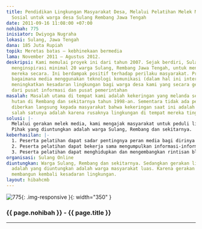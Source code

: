 ```yaml
---
title: Pendidikan Lingkungan Masyarakat Desa, Melalui Pelatihan Melek Media dan Jejaring
  Sosial untuk warga desa Sulang Rembang Jawa Tengah
date: 2011-09-16 11:08:00 +07:00
nohibah: 775
inisiator: Dwiyoga Nugraha
lokasi: Sulang, Jawa Tengah
dana: 185 Juta Rupiah
topik: Meretas batas – kebhinekaan bermedia
lama: November 2011 – Agustus 2012.
deskripsi: Kami memulai proyek ini dari tahun 2007. Sejak berdiri, Sulang Online telah
  menginspirasi minimal 20 warga Sulang, Rembang Jawa Tengah, untuk mengelola blog
  mereka secara. Ini berdampak positif terhadap perilaku masyarakat. Proyek kami adalah
  bagaimana media menggunakan teknologi komunikasi (dalam hal ini internet) untuk
  meningkatkan kesadaran lingkungan bagi warga desa kami yang secara geografis jauh
  dari pusat informasi dan pusat pemerintahan
masalah: Masalah utama di tempat kami adalah kekeringan yang melanda sejak penjarahan
  hutan di Rembang dan sekitarnya tahun 1998-an. Sementara tidak ada pendidikan yang
  diberkan langsung kepada masyarakat bahwa kekeringan saat ini adalah disebabkan
  salah satunya adalah karena rusaknya lingkungan di tempat mereka tinggal.
solusi: |-
  Melalui gerakan melek media, kami mengajak masyarakat untuk peduli lingkungan. Contohnya: melalui Internet, kami berusaha mengajak warga Sulang untuk mulai menanam pohon kembali sebagai upaya merawat lingkungan. Melalui grup “Sedulur Sulang Online” dalam waktu dekat kami akan mencangankan gerakan tanam pohon Sebulan Satu Pohon.
  Pihak yang diuntungkan adalah warga Sulang, Rembang dan sekitarnya.
keberhasilan: |-
  1. Peserta pelatihan dapat sadar pentingnya peran media bagi dirinya dan lingkungannya.
  2. Peserta pelatihan dapat bekerja sama mengumpulkan informasi-informasi yang ada di sekitar untuk dikelola menjadi bahan informasi yang dapat dikonsumsi bagi masyarakat banyak.
  3. Peserta pelatihan dapat menghidupkan dan mengembangkan rintisan blog desa: “Sulang.wordpress.com” sebagai media komunitas yang memberikan manfaat langsung kepada masyarakat.
organisasi: Sulang Online
diuntungkan: Warga Sulang, Rembang dan sekitarnya. Sedangkan gerakan lingkungannya
  adalah yang diuntungkan adalah warga masyarakat luas. Karena gerakan kami bertujuan
  membangun kembali kesadaran lingkungan.
layout: hibahcmb
---
```


![775](/static/img/hibahcmb/775.png){: .img-responsive }{: width="350" }

### {{ page.nohibah }} - {{ page.title }}

---
